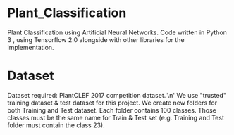 # Plant_Classification
Plant Classification using Artificial Neural Networks.
Code written in Python 3 , using Tensorflow 2.0 alongside with other libraries for the implementation.

# Dataset 
Dataset required: PlantCLEF 2017 competition dataset.'\n'
We use "trusted" training dataset & test dataset for this project.
We create new folders for both Training and Test dataset. Each folder contains 100 classes. Those classes must be the same name for Train & Test set (e.g. Training and Test folder must contain the class 23).


